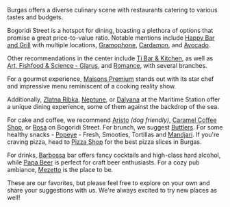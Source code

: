 Burgas offers a diverse culinary scene with restaurants catering to various tastes and budgets.

Bogoridi Street is a hotspot for dining, boasting a plethora of options that promise a great price-to-value ratio. Notable mentions include <a href="https://happy.bg/en/restaurants/5/happy-tsentar-burgas" target="_blank">Happy Bar and Grill</a> with multiple locations, <a href="https://www.tripadvisor.com/Restaurant_Review-g635766-d26451981-Reviews-Gramophone-Burgas_Burgas_Province.html" target="_blank">Gramophone</a>, <a href="https://www.tripadvisor.com/Restaurant_Review-g635766-d14826710-Reviews-Cardamon-Burgas_Burgas_Province.html" target="_blank">Cardamon</a>, and <a href="https://avocado-bg.com/" target="_blank">Avocado</a>.

Other recommendations in the center include <a href="https://ti-bar.com/en/" target="_blank">Ti Bar & Kitchen</a>, as well as <a target="_blank" href="https://www.facebook.com/artfishfoodscience/">Art, Fishfood & Science - Glarus</a>, and <a href="https://www.pizza-romance.com/about-us/" target="_blank">Romance</a>, with several branches.

For a gourmet experience, <a href="https://maisonspremium.bg/en/homepage/" target="_blank">Maisons Premium</a> stands out with its star chef and impressive menu reminiscent of a cooking reality show.

Additionally, <a href="https://www.facebook.com/restaurant.zlatnaribka/?locale=bg_BG" target="_blank">Zlatna Ribka</a>, <a href="https://www.neptunburgas.com/en/" target="_blank">Neptune</a>, or <a target="_blank" href="https://dalianaburgas.com/en/restaurant/daliana-burgas">Dalyana</a> at the Maritime Station offer a unique dining experience, some of them against the backdrop of the sea.

For cake and coffee, we recommend <a target="_blank" href="https://www.tripadvisor.com/Restaurant_Review-g635766-d25004481-Reviews-Aristo_Coffee_Kitchen-Burgas_Burgas_Province.html">Aristo</a> _(dog friendly)_, <a target="_blank" href="https://www.facebook.com/caramelcoffeshop/">Caramel Coffee Shop</a>, or <a href="https://shop.veriga-roza.com/index.php?controller=stores" target="_blank">Rosa</a> on Bogoridi Street. For brunch, we suggest <a href="https://www.facebook.com/ButlersCoffeeKitchen/" target="_blank">Buttlers</a>. For some healthy snacks - <a href="https://www.facebook.com/popeyeburgas/" target="_blank">Popeye</a> - Fresh, Smooties, Tortillas and <a href="https://manjarikitchen.com/" target="_blank">Mandjari</a>. If you're craving pizza, head to <a href="https://www.facebook.com/PizzaShop.bg/?locale=bg_BG" target="_blank">Pizza Shop</a> for the best pizza slices in Burgas.

For drinks, <a href="https://www.facebook.com/barbossaburgas/" target="_blank">Barbossa</a> bar offers fancy cocktails and high-class hard alcohol, while <a href="https://www.facebook.com/papacraftbeer/" target="_blank">Papa Beer</a> is perfect for craft beer enthusiasts. For a cozy pub ambiance, <a href="https://www.tripadvisor.com/Restaurant_Review-g635766-d10279789-Reviews-Mezetto_Beer_Wine-Burgas_Burgas_Province.html" target="_blank">Mezetto</a> is the place to be.

These are our favorites, but please feel free to explore on your own and share your suggestions with us. We're always excited to try new places as well!
